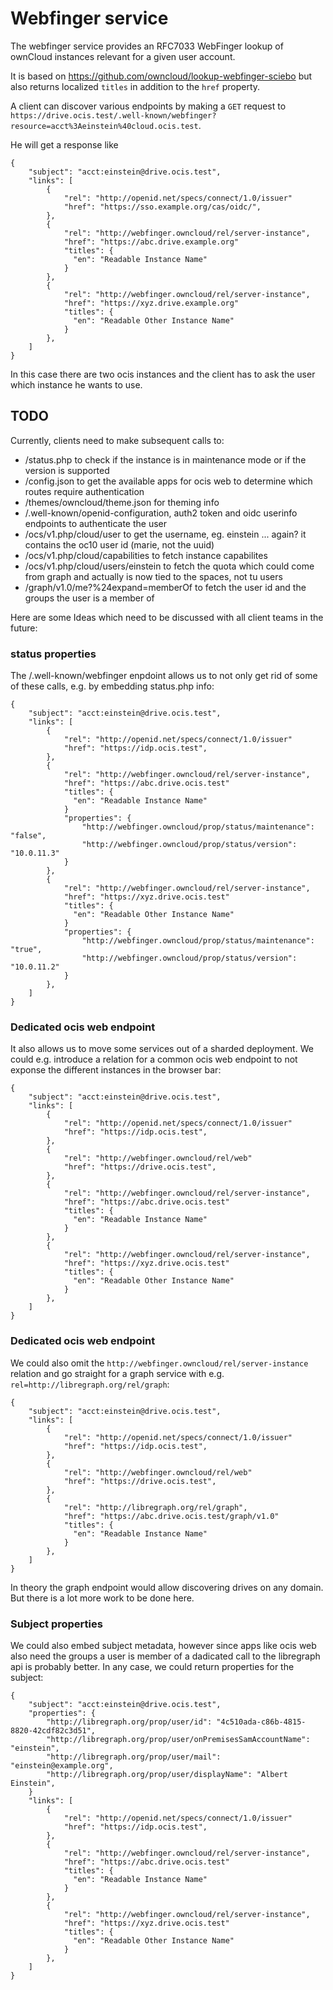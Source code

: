 # Webfinger service

The webfinger service provides an RFC7033 WebFinger lookup of ownCloud instances relevant for a given user account.

It is based on https://github.com/owncloud/lookup-webfinger-sciebo but also returns localized `titles` in addition to the `href` property.

A client can discover various endpoints by making a `GET` request to `https://drive.ocis.test/.well-known/webfinger?resource=acct%3Aeinstein%40cloud.ocis.test`.

He will get a response like
```
{
    "subject": "acct:einstein@drive.ocis.test",
    "links": [
        {
            "rel": "http://openid.net/specs/connect/1.0/issuer"
            "href": "https://sso.example.org/cas/oidc/",
        },
        {
            "rel": "http://webfinger.owncloud/rel/server-instance",
            "href": "https://abc.drive.example.org"
    	    "titles": {
    	      "en": "Readable Instance Name"
    	    }
        },
        {
            "rel": "http://webfinger.owncloud/rel/server-instance",
            "href": "https://xyz.drive.example.org"
    	    "titles": {
    	      "en": "Readable Other Instance Name"
    	    }
        },
    ]
}
```

In this case there are two ocis instances and the client has to ask the user which instance he wants to use.

## TODO
Currently, clients need to make subsequent calls to:
- /status.php to check if the instance is in maintenance mode or if the version is supported
- /config.json to get the available apps for ocis web to determine which routes require authentication
- /themes/owncloud/theme.json for theming info
- /.well-known/openid-configuration, auth2 token and oidc userinfo endpoints to authenticate the user
- /ocs/v1.php/cloud/user to get the username, eg. einstein ... again? it contains the oc10 user id (marie, not the uuid)
- /ocs/v1.php/cloud/capabilities to fetch instance capabilites
- /ocs/v1.php/cloud/users/einstein to fetch the quota which could come from graph and actually is now tied to the spaces, not tu users
- /graph/v1.0/me?%24expand=memberOf to fetch the user id and the groups the user is a member of

Here are some Ideas which need to be discussed with all client teams in the future:

### status properties

The /.well-known/webfinger enpdoint allows us to not only get rid of some of these calls, e.g. by embedding status.php info:

```
{
    "subject": "acct:einstein@drive.ocis.test",
    "links": [
        {
            "rel": "http://openid.net/specs/connect/1.0/issuer"
            "href": "https://idp.ocis.test",
        },
        {
            "rel": "http://webfinger.owncloud/rel/server-instance",
            "href": "https://abc.drive.ocis.test"
    	    "titles": {
    	      "en": "Readable Instance Name"
    	    }
            "properties": {
                "http://webfinger.owncloud/prop/status/maintenance": "false",
                "http://webfinger.owncloud/prop/status/version": "10.0.11.3"
            }
        },
        {
            "rel": "http://webfinger.owncloud/rel/server-instance",
            "href": "https://xyz.drive.ocis.test"
    	    "titles": {
    	      "en": "Readable Other Instance Name"
    	    }
            "properties": {
                "http://webfinger.owncloud/prop/status/maintenance": "true",
                "http://webfinger.owncloud/prop/status/version": "10.0.11.2"
            }
        },
    ]
}
```

### Dedicated ocis web endpoint

It also allows us to move some services out of a sharded deployment. We could e.g. introduce a relation for a common ocis web endpoint to not exponse the different instances in the browser bar:
```
{
    "subject": "acct:einstein@drive.ocis.test",
    "links": [
        {
            "rel": "http://openid.net/specs/connect/1.0/issuer"
            "href": "https://idp.ocis.test",
        },
        {
            "rel": "http://webfinger.owncloud/rel/web"
            "href": "https://drive.ocis.test",
        },
        {
            "rel": "http://webfinger.owncloud/rel/server-instance",
            "href": "https://abc.drive.ocis.test"
    	    "titles": {
    	      "en": "Readable Instance Name"
    	    }
        },
        {
            "rel": "http://webfinger.owncloud/rel/server-instance",
            "href": "https://xyz.drive.ocis.test"
    	    "titles": {
    	      "en": "Readable Other Instance Name"
    	    }
        },
    ]
}
```

### Dedicated ocis web endpoint

We could also omit the `http://webfinger.owncloud/rel/server-instance` relation and go straight for a graph service with e.g. `rel=http://libregraph.org/rel/graph`:
```
{
    "subject": "acct:einstein@drive.ocis.test",
    "links": [
        {
            "rel": "http://openid.net/specs/connect/1.0/issuer"
            "href": "https://idp.ocis.test",
        },
        {
            "rel": "http://webfinger.owncloud/rel/web"
            "href": "https://drive.ocis.test",
        },
        {
            "rel": "http://libregraph.org/rel/graph",
            "href": "https://abc.drive.ocis.test/graph/v1.0"
    	    "titles": {
    	      "en": "Readable Instance Name"
    	    }
        },
    ]
}
```

In theory the graph endpoint would allow discovering drives on any domain. But there is a lot more work to be done here.

### Subject properties

We could also embed subject metadata, however since apps like ocis web also need the groups a user is member of a dadicated call to the libregraph api is probably better. In any case, we could return properties for the subject:
```
{
    "subject": "acct:einstein@drive.ocis.test",
    "properties": {
        "http://libregraph.org/prop/user/id": "4c510ada-c86b-4815-8820-42cdf82c3d51",
        "http://libregraph.org/prop/user/onPremisesSamAccountName": "einstein",
        "http://libregraph.org/prop/user/mail": "einstein@example.org",
        "http://libregraph.org/prop/user/displayName": "Albert Einstein",
    }
    "links": [
        {
            "rel": "http://openid.net/specs/connect/1.0/issuer"
            "href": "https://idp.ocis.test",
        },
        {
            "rel": "http://webfinger.owncloud/rel/server-instance",
            "href": "https://abc.drive.ocis.test"
    	    "titles": {
    	      "en": "Readable Instance Name"
    	    }
        },
        {
            "rel": "http://webfinger.owncloud/rel/server-instance",
            "href": "https://xyz.drive.ocis.test"
    	    "titles": {
    	      "en": "Readable Other Instance Name"
    	    }
        },
    ]
}
```

